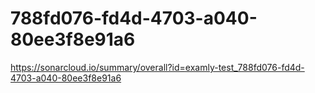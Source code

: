 # 788fd076-fd4d-4703-a040-80ee3f8e91a6
https://sonarcloud.io/summary/overall?id=examly-test_788fd076-fd4d-4703-a040-80ee3f8e91a6
